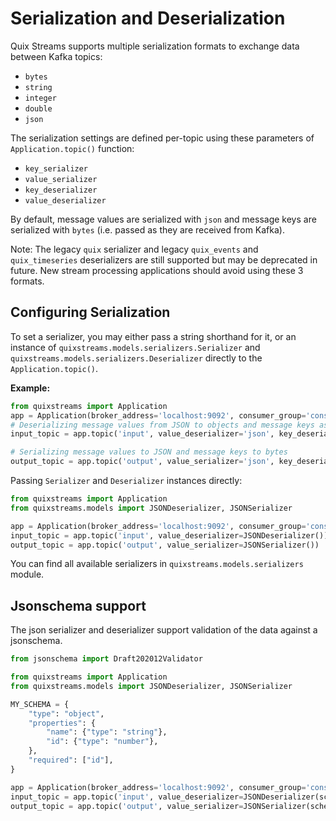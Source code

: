 # Serialization and Deserialization

Quix Streams supports multiple serialization formats to exchange data between Kafka topics:

- `bytes`
- `string`
- `integer`
- `double`
- `json`

The serialization settings are defined per-topic using these parameters of `Application.topic()` function:

- `key_serializer`
- `value_serializer`
- `key_deserializer`
- `value_deserializer`

By default, message values are serialized with `json` and message keys are serialized with `bytes` (i.e. passed as they are received from Kafka).

Note: The legacy `quix` serializer and legacy `quix_events` and `quix_timeseries` deserializers are still supported but may be deprecated in future. New stream processing applications should avoid using these 3 formats.

## Configuring Serialization
To set a serializer, you may either pass a string shorthand for it, or an instance of `quixstreams.models.serializers.Serializer` and `quixstreams.models.serializers.Deserializer` directly 
to the `Application.topic()`.

**Example:**

```python
from quixstreams import Application
app = Application(broker_address='localhost:9092', consumer_group='consumer')
# Deserializing message values from JSON to objects and message keys as strings 
input_topic = app.topic('input', value_deserializer='json', key_deserializer='string')

# Serializing message values to JSON and message keys to bytes
output_topic = app.topic('output', value_serializer='json', key_deserializer='bytes')
```


Passing `Serializer` and `Deserializer` instances directly:

```python
from quixstreams import Application
from quixstreams.models import JSONDeserializer, JSONSerializer

app = Application(broker_address='localhost:9092', consumer_group='consumer')
input_topic = app.topic('input', value_deserializer=JSONDeserializer())
output_topic = app.topic('output', value_serializer=JSONSerializer())
```

You can find all available serializers in `quixstreams.models.serializers` module.

## Jsonschema support

The json serializer and deserializer support validation of the data against a jsonschema.

```python
from jsonschema import Draft202012Validator

from quixstreams import Application
from quixstreams.models import JSONDeserializer, JSONSerializer

MY_SCHEMA = {
    "type": "object",
    "properties": {
        "name": {"type": "string"},
        "id": {"type": "number"},
    },
    "required": ["id"],
}

app = Application(broker_address='localhost:9092', consumer_group='consumer')
input_topic = app.topic('input', value_deserializer=JSONDeserializer(schema=MY_SCHEMA))
output_topic = app.topic('output', value_serializer=JSONSerializer(schema=MY_SCHEMA))
```
